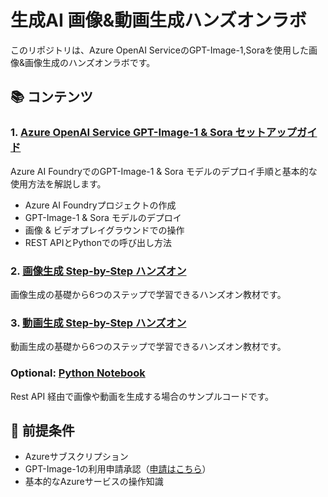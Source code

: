 # 生成AI 画像&動画生成ハンズオンラボ

このリポジトリは、Azure OpenAI ServiceのGPT-Image-1,Soraを使用した画像&画像生成のハンズオンラボです。

## 📚 コンテンツ

### 1. [Azure OpenAI Service GPT-Image-1 & Sora セットアップガイド](GettingStarted-GptImage1.md)
Azure AI FoundryでのGPT-Image-1 & Sora モデルのデプロイ手順と基本的な使用方法を解説します。
- Azure AI Foundryプロジェクトの作成
- GPT-Image-1 & Sora モデルのデプロイ
- 画像 & ビデオプレイグラウンドでの操作
- REST APIとPythonでの呼び出し方法

### 2. [画像生成 Step-by-Step ハンズオン](ImageGenerationHOL.md)
画像生成の基礎から6つのステップで学習できるハンズオン教材です。

### 3. [動画生成 Step-by-Step ハンズオン](VideoGenerationHOL.md)
動画生成の基礎から6つのステップで学習できるハンズオン教材です。

### Optional: [Python Notebook](./notebook/)
Rest API 経由で画像や動画を生成する場合のサンプルコードです。

## 📖 前提条件

- Azureサブスクリプション
- GPT-Image-1の利用申請承認（[申請はこちら](https://aka.ms/oai/gptimage1access)）
- 基本的なAzureサービスの操作知識
